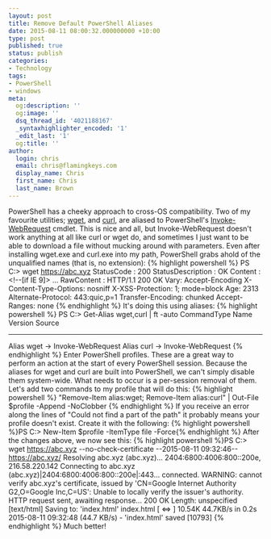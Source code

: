 ```yaml
---
layout: post
title: Remove Default PowerShell Aliases
date: 2015-08-11 08:00:32.000000000 +10:00
type: post
published: true
status: publish
categories:
- Technology
tags:
- PowerShell
- windows
meta:
  og:description: ''
  og:image: ''
  dsq_thread_id: '4021188167'
  _syntaxhighlighter_encoded: '1'
  _edit_last: '1'
  og:title: ''
author:
  login: chris
  email: chris@flamingkeys.com
  display_name: Chris
  first_name: Chris
  last_name: Brown
---
```

PowerShell has a cheeky approach to cross-OS compatibility. Two of my favourite utilities; <a href="https://en.wikipedia.org/wiki/Wget" target="_blank">wget</a>, and <a href="https://en.wikipedia.org/wiki/CURL" target="_blank">curl</a>, are aliased to PowerShell's <a href="https://technet.microsoft.com/en-us/library/hh849901.aspx" target="_blank">Invoke-WebRequest</a> cmdlet. This is nice and all, but Invoke-WebRequest doesn't work anything at all like curl or wget do, and sometimes I just want to be able to download a file without mucking around with parameters. Even after installing wget.exe and curl.exe into my path, PowerShell grabs ahold of the unqualified names (that is, no extension):
{% highlight powershell %}
PS C:\> wget https://abc.xyz
StatusCode        : 200
StatusDescription : OK
Content           : <!doctype html>
                    <!--[if lt IE 7]> <html class="ie7 oldie" lang="en"> <![endif]-->
                    <!--[if IE 8]>    <html class="ie8 oldie" lang="en"> <![endif]-->
                    <!--[if IE 9]>    <html class="ie9 oldie" lang="en">...
RawContent        : HTTP/1.1 200 OK
                    Vary: Accept-Encoding
                    X-Content-Type-Options: nosniff
                    X-XSS-Protection: 1; mode=block
                    Age: 2313
                    Alternate-Protocol: 443:quic,p=1
                    Transfer-Encoding: chunked
                    Accept-Ranges: none
{% endhighlight %}
It's doing this using aliases:
{% highlight powershell %}
PS C:\> Get-Alias wget,curl | ft -auto
CommandType Name                      Version Source
----------- ----                      ------- ------
Alias       wget -> Invoke-WebRequest
Alias       curl -> Invoke-WebRequest
{% endhighlight %}
Enter PowerShell profiles. These are a great way to perform an action at the start of every PowerShell session. Because the aliases for wget and curl are built into PowerShell, we can't simply disable them system-wide. What needs to occur is a per-session removal of them. Let's add two commands to my profile that will do this:
{% highlight powershell %}
"Remove-Item alias:wget; Remove-Item alias:curl" | Out-File $profile -Append -NoClobber
{% endhighlight %}
If you receive an error along the lines of "Could not find a part of the path" it probably means your profile doesn't exist. Create it with the following:
{% highlight powershell %}PS C:\> New-Item $profile -ItemType file -Force{% endhighlight %}
After the changes above, we now see this:
{% highlight powershell %}PS C:\> wget https://abc.xyz --no-check-certificate
--2015-08-11 09:32:46--  https://abc.xyz/
Resolving abc.xyz (abc.xyz)... 2404:6800:4006:800::200e, 216.58.220.142
Connecting to abc.xyz (abc.xyz)|2404:6800:4006:800::200e|:443... connected.
WARNING: cannot verify abc.xyz's certificate, issued by 'CN=Google Internet Authority G2,O=Google Inc,C=US':
  Unable to locally verify the issuer's authority.
HTTP request sent, awaiting response... 200 OK
Length: unspecified [text/html]
Saving to: 'index.html'
index.html                        [  <=>                                               ]  10.54K  44.7KB/s   in 0.2s
2015-08-11 09:32:48 (44.7 KB/s) - 'index.html' saved [10793]
{% endhighlight %}
Much better!
